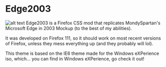 # Edge2003
![alt text]([http://url/to/img.png](https://raw.githubusercontent.com/SoniKast/Edge2003/main/IE/edgelogo.png))
Edge2003 is a Firefox CSS mod that replicates MondySpartan's Microsoft Edge in 2003 Mockup (to the best of my abilities).

It was developed on Firefox 111, so it should work on most recent versions of Firefox, unless they mess everything up (and they probably will lol).

This theme is based on the IE6 theme made for the Windows eXPerience iso, which... you can find in Windows eXPerience, go check it out!
